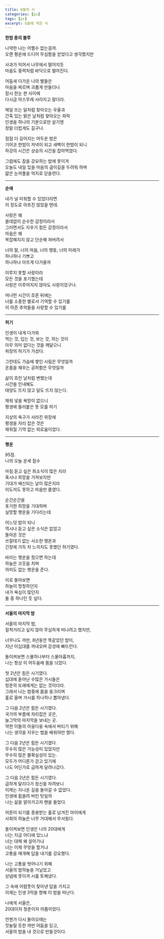 ```yaml
---
title: 6월의 시
categories: [ps]
tags: [ps]
excerpt: 6월에 적은 시
---
```



**한밤 중의 블루**

나약한 나는 어쩔수 없는걸까.  
오랜 평온에 드디어 무심함을 얻었다고 생각했지만  

사과가 익어서 나무에서 떨어지듯  
마음도 중력처럼 바닥으로 떨어진다.  

어둠새 다가온 나의 별들은  
마음을 찌르며 괴롭게 만들더니  
잠시 한눈 판 사이에  
다시금 아스무레 사라지고 말더라.  

매일 뜨는 달처럼 찾아오는 우울과  
간혹 있는 맑은 날처럼 찾아오는 희락  
인생을 하나의 기분으로만 살기엔  
정말 더럽게도 길구나.  

점점 더 길어지는 어두운 밤은  
기어코 한밤이 저녁이 되고 새벽이 한밤이 되니  
하강의 시간은 상승의 시간을 잡아먹었다.  

그럼에도 잠을 강요하는 밤에 못이겨  
오늘도 내일 있을 마음의 굽이길을 두려워 하며  
얇은 눈꺼풀을 억지로 닫을련다.  

***

**순애**  

내가 널 미워할 수 있었더라면    
이 정도로 아프진 않았을 텐데.    

사랑은 왜    
쓸데없이 순수한 감정이라서    
그러면서도 지우기 힘든 감정이라서    
마음은 왜   
복잡해지지 않고 단순해 져버려서    

너의 말, 너의 마음, 너의 행동, 너의 미래가   
하나하나 기쁘고   
하나하나 아프게 다가올까   

이루지 못할 사랑이라  
모든 것을 포기했는데   
사랑은 이루어지지 않아도 사랑이었구나.     

머나먼 시간이 흐른 뒤에는   
너를 소중한 별로서 기억할 수 있기를   
이 아픈 추억들을 사랑할 수 있기를  



***

**허기**

인생이 내게 다가와   
먹는 것, 입는 것, 보는 것, 하는 것이   
아무 의미 없다는 것을 깨달으니  
위장의 허기가 가셨다.   

그런데도 가슴에 쌓인 시림은 무엇일까  
온몸을 채우는 공허함은 무엇일까  

삶이 흐린 날처럼 변했는데   
시간을 인내해도   
태양도 뜨지 않고 달도 뜨지 않는다.  

채워 넣을 욕망이 없으니  
평생에 들러붙은 뜻 모를 허기  

지상의 욕구가 사라진 위장에   
평생을 자리 잡은 것은  
채워질 기약 없는 외로움이었다.   

***

**행운**

95점.  
나의 오늘 운세 점수  

마침 듣고 싶은 희소식이 많은 지라  
혹시나 희망을 가져보지만  
기대가 배신되는 날이 많은지라  
이도저도 못하고 마음만 졸였다.  

순간순간을   
포기한 희망을 기대하며   
실망할 행운을 기다리는데  

어느덧 밤이 되니  
역시나 듣고 싶은 소식은 없었고  
돌아온 것은   
쓰잘데기 없는 사소한 행운과  
긴장에 가득 차 느끼지도 못했던 허기였다.   

바라는 행운을 줬으면 하는데  
하늘은 코웃음 치며  
의미도 없는 행운을 준다.  

이로 돌아보면   
하늘이 멍청하던지  
내가 욕심이 많던지  
둘 중 하나인 듯 싶다.   

***

**서울의 마지막 밤**


서울의 마지막 밤,  
질척거리고 싶지 않아 무심하게 떠나려고 했지만,  

너무나도 까만, 8년동안 똑같았던 밤이,  
지난 이십대를 꺼내오며 감성에 빠뜨린다.   

돌이켜보면 스물하나부터 스물아홉까지,  
나는 항상 이 어두움에 몸을 늬었다.  

첫 2년은 힘든 시기였다.  
십대에 돋아난 수많은 가시들은  
청춘의 또래에게는 없는 것이더라.  
그래서 나는 밤중에 몸을 웅크리며  
홀로 울며 가시를 하나하나 뽑아냈다.  

그 다음 2년은 힘든 시기였다.  
국가의 부름에 자리잡은 곳은,  
늘그막의 마지막을 보내는 곳.  
약한 이들의 아웅다웅 속에서 버티기 위해  
나는 생각을 지우는 법을 배워야만 했다.  

그 다음 2년은 힘든 시기였다.  
무수히 많은 가능성이 있었지만  
무수히 많은 불확실성이 있는.  
모두가 어디론가 걷고 있기에  
나도 어딘가로 급하게 달려나갔다.  

그 다음 2년은 힘든 시기였다.  
급하게 달리다가 정신을 차려보니  
이제는 지나온 길을 돌아갈 수 없었다.  
인생에 휩쓸려 버린 탓일까  
나는 삶을 알아가고자 펜을 들었다.  

어른이 되기를 종용받는 홀로 남겨진 아이에게  
사회의 하늘은 너무 거대해서 무서웠다.  

돌이켜보면 인생은 나의 20대에게  
너는 지금 어디에 있느냐  
너는 대체 왜 살아가냐  
너는 이제 무엇을 할거냐  
고통을 매개해 답을 내기를 강요했다.  

나는 고통을 벗어나기 위해  
서울의 밤하늘을 거닐었고  
상념에 못이겨 시를 토해냈다.   

그 속에 어렴풋이 찾아낸 답을 가지고  
이제는 인생 3막을 향해 이 밤을 떠난다.  

나에게 서울은,  
20대이자 청춘이자 아픔이었다.  

언젠가 다시 돌아오때는  
짓눌릴 듯한 까만 어둠을 딛고,  
서울의 밤을 내 것으로 만들것이다.  
